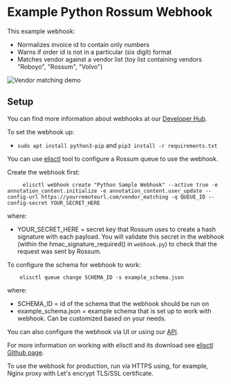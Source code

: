 # Example Python Rossum Webhook

This example webhook:
  * Normalizes invoice id to contain only numbers
  * Warns if order id is not in a particular (six digit) format
  * Matches vendor against a vendor list (toy list containing vendors "Roboyo", "Rossum", "Volvo")

![Vendor matching demo](vendordemo.gif)


## Setup
You can find more information about webhooks at our [Developer Hub](https://developers.rossum.ai/docs/how-to-use-webhooks).

To set the webhook up:
  * `sudo apt install python3-pip` and `pip3 install -r requirements.txt`

You can use [elisctl](https://github.com/rossumai/elisctl) tool to configure a Rossum queue to use the webhook.

Create the webhook first:

```
	 elisctl webhook create "Python Sample Webhook" --active true -e annotation_content.initialize -e annotation_content.user_update --config-url https://yourremoteurl.com/vendor_matching -q QUEUE_ID --config-secret YOUR_SECRET_HERE
```

where:
  * YOUR_SECRET_HERE = secret key that Rossum uses to create a hash signature with each payload. You will validate
  this secret in the webhook (within the hmac_signature_required() in `webhook.py`) to check that the request
  was sent by Rossum.

To configure the schema for webhook to work:
```
	elisctl queue change SCHEMA_ID -s example_schema.json
```

where:
  * SCHEMA_ID = id of the schema that the webhook should be run on
  * example_schema.json = example schema that is set up to work with webhook. Can be customized based on your needs.

You can also configure the webhook via UI or using our [API](https://api.elis.rossum.ai/docs/#webhook-extension).

For more information on working with elisctl and its download see
<a href="https://github.com/rossumai/elisctl">elisctl Github page</a>.

To use the webhook for production, run via HTTPS using, for example, Nginx proxy with Let's encrypt
TLS/SSL certificate.
